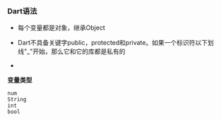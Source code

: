 ### Dart语法

* 每个变量都是对象，继承Object
* Dart不具备关键字public，protected和private。如果一个标识符以下划线"\_"开始，那么它和它的库都是私有的

* 
**变量类型**

```
num
String
int
bool
```



